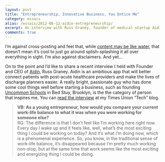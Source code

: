 ```yaml
---
layout: post
title: "Entrepreneurship, Innovative Business, You Entice Me"
category: essais
alias: /essais/2012-06-12-aidin-entrepreneurship/
excerpt: An interview with Russ Graney, founder of medical startup Aidin.
comments: true
---
```


I’m against cross-posting and feel that, while [content may be like water](http://alistapart.com/article/for-a-future-friendly-web#section3), that doesn’t mean it’s cool to just go around splish-splashing it all over everything in sight. I’m also against disclaimers.
And yet...

On to the point and I’d like to share a recent interview I held with Founder and CEO of [Aidin](http://www.myaidin.com/), Russ Graney. Aidin is an ambitious app that will better connect patients with post-acute healthcare providers and make the lives of discharge planners easier. A really bright, passionate guy who has done some cool things well before starting a business, such as founding [Uncommon Schools](http://www.uncommonschools.org/) in Bed Stuy, Brooklyn, is the the category of person that inspires me.
You can [read the interview](http://blog.timesunion.com/tech/1913/interview-with-russ-graney-founder-of-healthcare-startup-aidin/) at my Times Union “Tech” blog.


> **VB: As a young entrepreneur, how would you compare your current work-life balance to what it was when you were working for someone else?**  
> RG: The difference is that I don’t feel like I’m working here right now. Every day I wake up and it feels like, well, what’s the most exciting thing I could be working on today? And it’s what I’m doing now, which is a phenomenal experience. So, you know, in the traditional sense of work-life balance, it’s disappeared because I’m pretty much working non-stop, but at the same time that work seems like the most exciting and energizing thing I could be doing.

<a href="https://plus.google.com/+VincentBarr0?rel=author"></a>